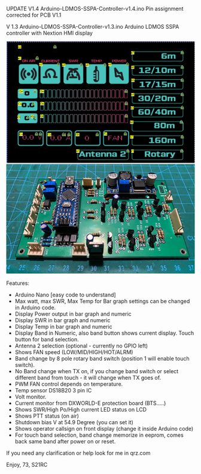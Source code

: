 UPDATE V1.4
Arduino-LDMOS-SSPA-Controller-v1.4.ino
Pin assignment corrected for PCB V1.1

V 1.3
Arduino-LDMOS-SSPA-Controller-v1.3.ino
Arduino LDMOS SSPA controller with Nextion HMI display

![Display variables](./nextion%20variables.PNG)
![complete board](./pcb%20v1.1.png)

Features:
* Arduino Nano [easy code to understand]
* Max watt, max SWR, Max Temp for Bar graph settings can be changed in Arduino code.
* Display Power output in bar graph and numeric
* Display SWR in bar graph and numeric
* Display Temp in bar graph and numeric
* Display Band in Numeric, also band button shows current display. Touch button for band selection.
* Antenna 2 selection (optional - currently no GPIO left)
* Shows FAN speed (LOW/MID/HIGH/HOT/ALRM)
* Band change by 8 pole rotary band switch (position 1 will enable touch switch).
* No Band change when TX on, if you change band switch or select different band from touch - it will change when TX goes of.
* PWM FAN control depends on temperature.
* Temp sensor DS18B20 3 pin IC
* Volt monitor.
* Current monitor from DXWORLD-E protection board (BTS.....)
* Shows SWR/High Po/High current LED status on LCD
* Shows PTT status (on air)
* Shutdown bias V at 54.9 Degree (you can set it)
* Shows operator callsign on front display (change it inside Arduino code)
* For touch band selection, band change memorize in eeprom, comes back same band after power on or reset.

If you need any clarification or help look for me in qrz.com

Enjoy, 73, S21RC
